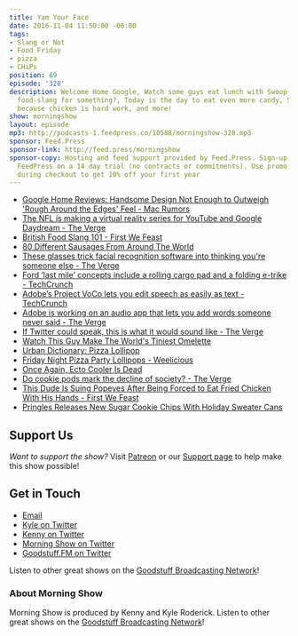 ```yaml
---
title: Yam Your Face
date: 2016-11-04 11:50:00 -06:00
tags:
- Slang or Not
- Food Friday
- pizza
- CHiPs
position: 69
episode: '328'
description: Welcome Home Google, Watch some guys eat lunch with Swoop, Is that British
  food-slang for something?, Today is the day to eat even more candy, Sue someone
  because chicken is hard work, and more!
show: morningshow
layout: episode
mp3: http://podcasts-1.feedpress.co/10588/morningshow-328.mp3
sponsor: Feed.Press
sponsor-link: http://feed.press/morningshow
sponsor-copy: Hosting and feed support provided by Feed.Press. Sign-up today and try
  FeedPress on a 14 day trial (no contracts or commitments). Use promo code `morningshow`
  during checkout to get 10% off your first year
---
```


* [Google Home Reviews: Handsome Design Not Enough to Outweigh 'Rough Around the Edges' Feel - Mac Rumors](http://www.macrumors.com/2016/11/03/google-home-reviews/)
* [The NFL is making a virtual reality series for YouTube and Google Daydream - The Verge](http://www.theverge.com/2016/11/3/13510932/nfl-youtube-google-daydream-vr-series-announced)
* [British Food Slang 101 - First We Feast](http://firstwefeast.com/features/british-food-slang-101/)
* [80 Different Sausages From Around The World](http://www.foodbeast.com/news/80-sausages/)
* [These glasses trick facial recognition software into thinking you're someone else - The Verge](http://www.theverge.com/2016/11/3/13507542/facial-recognition-glasses-trick-impersonate-fool)
* [Ford ‘last mile’ concepts include a rolling cargo pad and a folding e-trike - TechCrunch](https://techcrunch.com/2016/11/03/ford-last-mile-concepts-include-a-rolling-cargo-pad-and-a-folding-e-trike/?ncid=rss&utm_source=feedburner&utm_medium=feed&utm_campaign=Feed%3A+Techcrunch+%28TechCrunch%29)
* [Adobe’s Project VoCo lets you edit speech as easily as text - TechCrunch](https://techcrunch.com/2016/11/03/adobes-project-voco-lets-you-edit-speech-as-easily-as-text/?ncid=rss&utm_source=feedburner&utm_medium=feed&utm_campaign=Feed%3A+Techcrunch+%28TechCrunch%29)
* [Adobe is working on an audio app that lets you add words someone never said - The Verge](http://www.theverge.com/2016/11/3/13514088/adobe-photoshop-audio-project-voco)
* [If Twitter could speak, this is what it would sound like - The Verge](http://www.theverge.com/2016/11/3/13497582/twitter-postconscious-art-project-voices-speech-cloud)
* [Watch This Guy Make The World's Tiniest Omelette](http://www.foodbeast.com/news/chef-tiny-omelette-minifood/)
* [Urban Dictionary: Pizza Lollipop](http://www.urbandictionary.com/define.php?term=Pizza%20Lollipop)
* [Friday Night Pizza Party Lollipops - Weelicious](http://weelicious.com/2015/10/23/pizza-party-lollipops-recipe/)
* [Once Again, Ecto Cooler Is Dead](http://io9.gizmodo.com/once-again-ecto-cooler-is-dead-1788513000)
* [Do cookie pods mark the decline of society? - The Verge](http://www.theverge.com/circuitbreaker/2016/11/2/13501260/chip-cookie-pod-oven-kickstarter)
* [This Dude Is Suing Popeyes After Being Forced to Eat Fried Chicken With His Hands - First We Feast](http://firstwefeast.com/eat/2016/11/popeyes-sued-after-man-eats-fried-chicken-with-hands)
* [Pringles Releases New Sugar Cookie Chips With Holiday Sweater Cans](http://www.foodbeast.com/news/pringles-sugarcookie/)

## Support Us
*Want to support the show?* Visit [Patreon](http://patreon.com/morningshow) or our [Support page](http://goodstuff.fm/support) to help make this show possible!

## Get in Touch
* [Email](mailto:kyle@goodstuff.fm)
* [Kyle on Twitter](http://twitter.com/dogburps)
* [Kenny on Twitter](http://twitter.com/pizzarobotics)
* [Morning Show on Twitter](http://twitter.com/morningshowam)
* [Goodstuff.FM on Twitter](http://twitter.com/goodstufffm)

Listen to other great shows on the [Goodstuff Broadcasting Network](http://goodstuff.fm/broadcasts)!

### About Morning Show
Morning Show is produced by Kenny and Kyle Roderick. Listen to other great shows on the [Goodstuff Broadcasting Network](http://goodstuff.fm/)!
